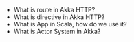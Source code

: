 - What is route in Akka HTTP?
- What is directive in Akka HTTP?
- What is App in Scala, how do we use it?
- What is Actor System in Akka?